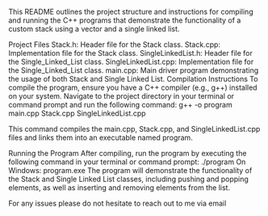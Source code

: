 This README outlines the project structure and instructions for compiling and running the C++ programs that demonstrate the functionality of a custom stack using a vector and a single linked list.

Project Files
Stack.h: Header file for the Stack class.
Stack.cpp: Implementation file for the Stack class.
SingleLinkedList.h: Header file for the Single_Linked_List class.
SingleLinkedList.cpp: Implementation file for the Single_Linked_List class.
main.cpp: Main driver program demonstrating the usage of both Stack and Single Linked List.
Compilation Instructions
To compile the program, ensure you have a C++ compiler (e.g., g++) installed on your system. Navigate to the project directory in your terminal or command prompt and run the following command:
g++ -o program main.cpp Stack.cpp SingleLinkedList.cpp

This command compiles the main.cpp, Stack.cpp, and SingleLinkedList.cpp files and links them into an executable named program.

Running the Program
After compiling, run the program by executing the following command in your terminal or command prompt:
./program
On Windows:
program.exe
The program will demonstrate the functionality of the Stack and Single Linked List classes, including pushing and popping elements, as well as inserting and removing elements from the list.

For any issues please do not hesitate to reach out to me via email

